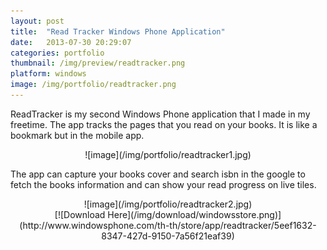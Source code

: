 ```yaml
---
layout: post
title:  "Read Tracker Windows Phone Application"
date:   2013-07-30 20:29:07
categories: portfolio
thumbnail: /img/preview/readtracker.png
platform: windows
image: /img/portfolio/readtracker.png
---
```


ReadTracker is my second Windows Phone application that I made in my freetime. The app tracks the pages that you read on your books. It is like a bookmark but in the mobile app.

<center>
![image](/img/portfolio/readtracker1.jpg)
</center>

The app can capture your books cover and search isbn in the google to fetch the books information and can show your read progress on live tiles.

<center>
![image](/img/portfolio/readtracker2.jpg)
</center>

<center>
[![Download Here](/img/download/windowsstore.png)](http://www.windowsphone.com/th-th/store/app/readtracker/5eef1632-8347-427d-9150-7a56f21eaf39)
</center>